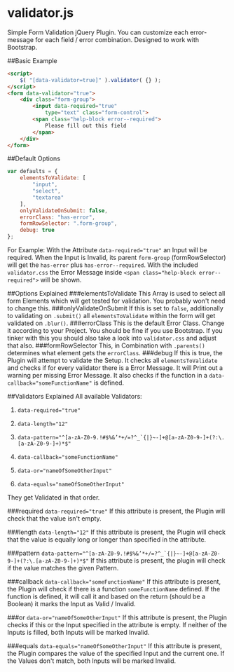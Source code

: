 # validator.js
Simple Form Validation jQuery Plugin.
You can customize each error-message for each field / error combination.
Designed to work with Bootstrap.

##Basic Example
```html
<script>
    $( "[data-validator=true]" ).validator( {} );
</script>
<form data-validator="true">
    <div class="form-group">
        <input data-required="true"
            type="text" class="form-control">
        <span class="help-block error--required">
            Please fill out this field
        </span>
    </div>
</form>
```
##Default Options
```javascript
var defaults = {
	elementsToValidate: [
		"input",
		"select",
		"textarea"
	],
	onlyValidateOnSubmit: false,
	errorClass: "has-error",
	formRowSelector: ".form-group",
	debug: true
};
```


For Example:
With the Attribute ```data-required="true"``` an Input will be required.
When the Input is Invalid, its parent ```form-group``` (formRowSelector) will get the ```has-error``` plus ```has-error--required```.
With the included ```validator.css``` the Error Message inside ```<span class="help-block error--required">``` will be shown.

##Options Explained
###elementsToValidate
This Array is used to select all form Elements which will get tested for validation.
You probably won't need to change this.
###onlyValidateOnSubmit
If this is set to ```false```, additionally to validating on ```.submit()```
all ```elementsToValidate``` within the form will get validated on ```.blur()```.
###errorClass
This is the default Error Class.
Change it according to your Project.
You should be fine if you use Bootstrap.
If you tinker with this you should also take a look into ```validator.css```
and adjust that also.
###formRowSelector
This, in Combination with ```.parents()``` determines what element gets the ```errorClass```.
###debug
If this is true, the Plugin will attempt to validate the Setup.
It checks all ```elementsToValidate``` and checks if for every validator
there is a Error Message. It will Print out a warning per missing Error Message.
It also checks if the function in a ```data-callback="someFunctionName"``` is defined.

##Validators Explained
All available Validators:

1. ```data-required="true"``` 

2. ```data-length="12"``` 

3. ```data-pattern="^[a-zA-Z0-9.!#$%&’*+/=?^_`{|}~-]+@[a-zA-Z0-9-]+(?:\.[a-zA-Z0-9-]+)*$"```

4. ```data-callback="someFunctionName"``` 

5. ```data-or="nameOfSomeOtherInput"``` 

6. ```data-equals="nameOfSomeOtherInput"``` 

They get Validated in that order.

###required
```data-required="true"``` 
If this attribute is present,
the Plugin will check that the value isn't empty.

###length
```data-length="12"```
If this attribute is present,
the Plugin will check that the value is equally long or longer than specified in the attribute.

###pattern
```data-pattern="^[a-zA-Z0-9.!#$%&’*+/=?^_`{|}~-]+@[a-zA-Z0-9-]+(?:\.[a-zA-Z0-9-]+)*$"```
If this attribute is present,
the plugin will check if the value matches the given Pattern.

###callback
```data-callback="someFunctionName"``` 
If this attribute is present,
the Plugin will check if there is a function ```someFunctionName``` defined.
If the function is defined, it will call it and based on the return (should be a Boolean)
it marks the Input as Valid / Invalid.

###or
```data-or="nameOfSomeOtherInput"``` 
If this attribute is present,
the Plugin checks if this or the Input specified in the attribute is empty.
If neither of the Inputs is filled, both Inputs will be marked Invalid.

###equals
```data-equals="nameOfSomeOtherInput"``` 
If this attribute is present,
the Plugin compares the value of the specified Input and the current one.
If the Values don't match, both Inputs will be marked Invalid.

